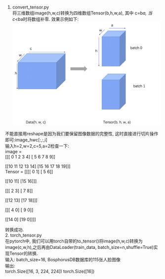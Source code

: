 1. convert_tensor.py  
 将三维数组image(h,w,c)转换为四维数组Tensor(b,h,w,a), 其中 c=b*a, 当c<b*a时将数组补零.
 效果示例如下:
![image](https://github.com/Nalilik/convert_tensor/blob/master/images/WechatIMG1099.jpeg)

 不能直接用reshape是因为我们要保留图像数据的完整性, 这时直接进行切片操作即可:image_hwc[:,:,i]  
 输入h=2,w=2,c=5,a=2检查一下:  
 image =  
[[[ 0  1  2  3  4]
  [ 5  6  7  8  9]]

 [[10 11 12 13 14]
  [15 16 17 18 19]]]  
Tensor =
[[[[ 0  1]
   [ 5  6]]
   
  [[10 11]
   [15 16]]]

 [[[ 2  3]
   [ 7  8]]

  [[12 13]
   [17 18]]]

 [[[ 4  0]
   [ 9  0]]

  [[14  0]
   [19  0]]]]  

 转换成功.  
2. torch_tensor.py  
在pytorch中, 我们可以用torch自带的to_tensor()将image(h,w,c)转换为image(c,w,h),之后再由DataLoader(train_data, batch_size=n,shuffle=True)实现Tensor的转换.  
输入: batch_size=16, BosphorusDB数据库的115张人脸图像  
输出:  
torch.Size([16, 3, 224, 224]) torch.Size([16])

